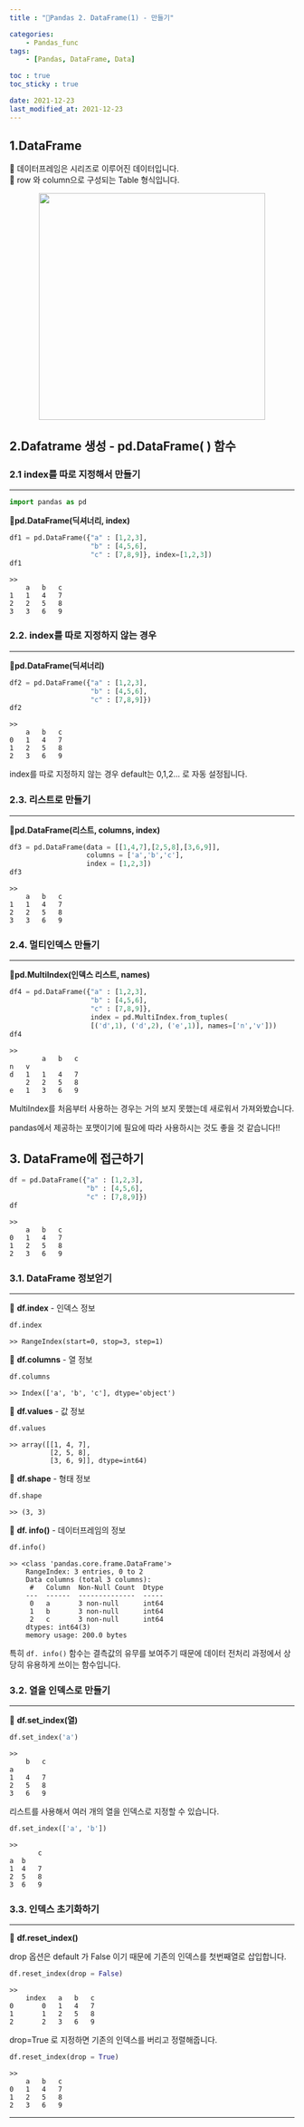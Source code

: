 ```yaml
---
title : "🌵Pandas 2. DataFrame(1) - 만들기"

categories:
    - Pandas_func
tags:
    - [Pandas, DataFrame, Data]

toc : true
toc_sticky : true

date: 2021-12-23
last_modified_at: 2021-12-23
---
```


## 1.DataFrame  

🌵 데이터프레임은 시리즈로 이루어진 데이터입니다.  
🌵 row 와 column으로 구성되는 Table 형식입니다.

<p align="center"><img src="https://user-images.githubusercontent.com/65170165/147244997-c6dd97b3-3a6c-4744-a935-520fc05a2e5e.png" width="400" /></p>

## 2.Dafatrame 생성 - pd.DataFrame( ) 함수
### 2.1 index를 따로 지정해서 만들기
* * *
```py
import pandas as pd
```  

🌵<b>pd.DataFrame(딕셔너리, index)</b>  

```py
df1 = pd.DataFrame({"a" : [1,2,3],
                    "b" : [4,5,6],
                    "c" : [7,8,9]}, index=[1,2,3])
df1
```
```
>> 
    a   b   c
1   1   4   7
2   2   5   8
3   3   6   9
```  
### 2.2. index를 따로 지정하지 않는 경우
* * *
🌵<b>pd.DataFrame(딕셔너리)</b>  

```py
df2 = pd.DataFrame({"a" : [1,2,3],
                    "b" : [4,5,6],
                    "c" : [7,8,9]})
df2
```
```
>> 
    a   b   c
0   1   4   7
1   2   5   8
2   3   6   9
```  
index를 따로 지정하지 않는 경우 default는 0,1,2... 로 자동 설정됩니다.

### 2.3. 리스트로 만들기
* * *
🌵<b>pd.DataFrame(리스트, columns, index)</b>  

```py
df3 = pd.DataFrame(data = [[1,4,7],[2,5,8],[3,6,9]], 
                   columns = ['a','b','c'], 
                   index = [1,2,3])
df3
```
```
>> 
    a   b   c
1   1   4   7
2   2   5   8
3   3   6   9
```  

### 2.4. 멀티인덱스 만들기
* * *
🌵<b>pd.MultiIndex(인덱스 리스트, names)</b>  

```py
df4 = pd.DataFrame({"a" : [1,2,3],
                    "b" : [4,5,6],
                    "c" : [7,8,9]},
                    index = pd.MultiIndex.from_tuples(
                    [('d',1), ('d',2), ('e',1)], names=['n','v']))
df4
```
```
>> 
        a   b   c
n   v
d   1   1   4   7
    2   2   5   8
e   1   3   6   9
```  

MultiIndex를 처음부터 사용하는 경우는 거의 보지 못했는데 새로워서 가져와봤습니다.  

pandas에서 제공하는 포맷이기에 필요에 따라 사용하시는 것도 좋을 것 같습니다!!  


## 3. DataFrame에 접근하기
```py
df = pd.DataFrame({"a" : [1,2,3],
                   "b" : [4,5,6],
                   "c" : [7,8,9]})
df
```
```
>> 
    a   b   c
0   1   4   7
1   2   5   8
2   3   6   9
```
### 3.1. DataFrame 정보얻기
* * *  

🌵 <b>df.index</b> - 인덱스 정보
```py
df.index
```
```
>> RangeIndex(start=0, stop=3, step=1)
```  

🌵 <b>df.columns</b> - 열 정보
```py
df.columns
```
```
>> Index(['a', 'b', 'c'], dtype='object')
```  

🌵 <b>df.values</b> - 값 정보
```py
df.values
```
```
>> array([[1, 4, 7],
          [2, 5, 8],
          [3, 6, 9]], dtype=int64)
```  

🌵 <b>df.shape</b> - 형태 정보
```py
df.shape
```
```
>> (3, 3)
```  

🌵 <b>df. info()</b> - 데이터프레임의 정보
```py
df.info()
```
```
>> <class 'pandas.core.frame.DataFrame'>
    RangeIndex: 3 entries, 0 to 2
    Data columns (total 3 columns):
     #   Column  Non-Null Count  Dtype
    ---  ------  --------------  -----
     0   a       3 non-null      int64
     1   b       3 non-null      int64
     2   c       3 non-null      int64
    dtypes: int64(3)
    memory usage: 200.0 bytes
```  
특히 `df. info()` 함수는 결측값의 유무를 보여주기 때문에 데이터 전처리 과정에서 상당히 유용하게 쓰이는 함수입니다.

### 3.2. 열을 인덱스로 만들기
* * *

🌵 <b>df.set_index(열)</b>  

```py
df.set_index('a')
```
```
>> 
    b   c
a
1   4   7
2   5   8
3   6   9
```  

리스트를 사용해서 여러 개의 열을 인덱스로 지정할 수 있습니다.  

```py
df.set_index(['a', 'b'])
```
```
>> 
       c
a  b
1  4   7
2  5   8
3  6   9
```  

### 3.3. 인덱스 초기화하기
* * *

🌵 <b>df.reset_index()</b>  

drop 옵션은 default 가 False 이기 때문에 기존의 인덱스를 첫번째열로 삽입합니다.  

```py
df.reset_index(drop = False)
```
```
>> 
    index   a   b   c
0       0   1   4   7
1       1   2   5   8
2       2   3   6   9
```  

drop=True 로 지정하면 기존의 인덱스를 버리고 정렬해줍니다.

```py
df.reset_index(drop = True)
```
```
>> 
    a   b   c
0   1   4   7
1   2   5   8
2   3   6   9
```  

***  
